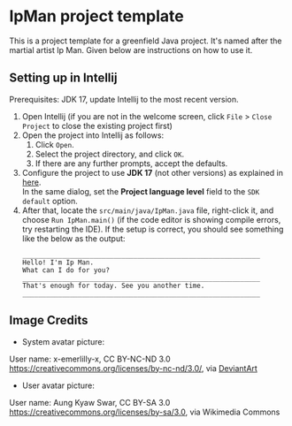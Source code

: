 # IpMan project template

This is a project template for a greenfield Java project. It's named after the martial artist Ip Man. Given below are instructions on how to use it.

## Setting up in Intellij

Prerequisites: JDK 17, update Intellij to the most recent version.

1. Open Intellij (if you are not in the welcome screen, click `File` > `Close Project` to close the existing project first)
1. Open the project into Intellij as follows:
   1. Click `Open`.
   1. Select the project directory, and click `OK`.
   1. If there are any further prompts, accept the defaults.
1. Configure the project to use **JDK 17** (not other versions) as explained in [here](https://www.jetbrains.com/help/idea/sdk.html#set-up-jdk).<br>
   In the same dialog, set the **Project language level** field to the `SDK default` option.
3. After that, locate the `src/main/java/IpMan.java` file, right-click it, and choose `Run IpMan.main()` (if the code editor is showing compile errors, try restarting the IDE). If the setup is correct, you should see something like the below as the output:
   ```
   ____________________________________________________________
   Hello! I'm Ip Man.
   What can I do for you?
   ____________________________________________________________
   That's enough for today. See you another time.
   ____________________________________________________________
   ```

## Image Credits
- System avatar picture:

User name: x-emerlilly-x, CC BY-NC-ND 3.0 <https://creativecommons.org/licenses/by-nc-nd/3.0/>, via [DeviantArt](https://www.deviantart.com/x-emerlilly-x/art/Ip-Man-Digital-Painting-368181312)

- User avatar picture:

User name: Aung Kyaw Swar, CC BY-SA 3.0 <https://creativecommons.org/licenses/by-sa/3.0>, via Wikimedia Commons

